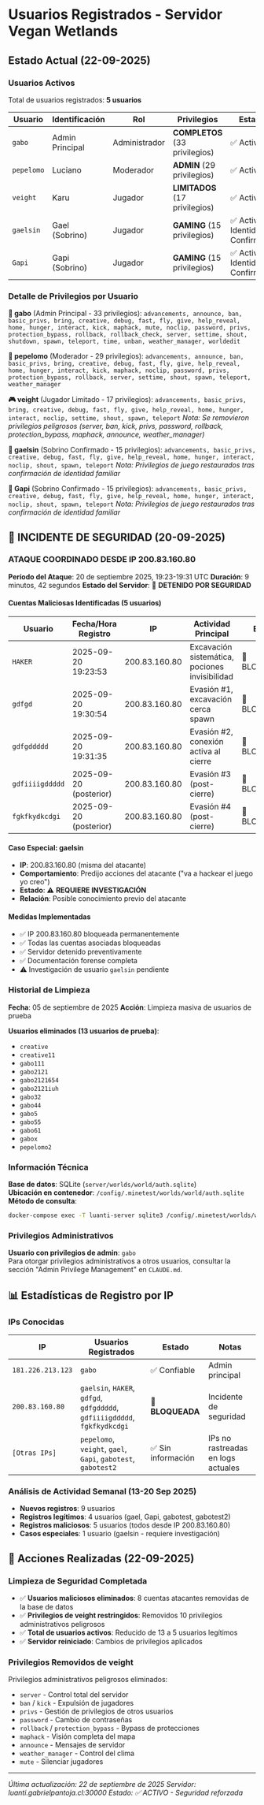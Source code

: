 # Usuarios Registrados - Servidor Vegan Wetlands

## Estado Actual (22-09-2025)

### Usuarios Activos
Total de usuarios registrados: **5 usuarios**

| Usuario | Identificación | Rol | Privilegios | Estado |
|---------|----------------|-----|-------------|--------|
| `gabo` | Admin Principal | Administrador | **COMPLETOS** (33 privilegios) | ✅ Activo |
| `pepelomo` | Luciano | Moderador | **ADMIN** (29 privilegios) | ✅ Activo |
| `veight` | Karu | Jugador | **LIMITADOS** (17 privilegios) | ✅ Activo |
| `gaelsin` | Gael (Sobrino) | Jugador | **GAMING** (15 privilegios) | ✅ Activo - Identidad Confirmada |
| `Gapi` | Gapi (Sobrino) | Jugador | **GAMING** (15 privilegios) | ✅ Activo - Identidad Confirmada |

### Detalle de Privilegios por Usuario

**🔑 gabo** (Admin Principal - 33 privilegios):
`advancements, announce, ban, basic_privs, bring, creative, debug, fast, fly, give, help_reveal, home, hunger, interact, kick, maphack, mute, noclip, password, privs, protection_bypass, rollback, rollback_check, server, settime, shout, shutdown, spawn, teleport, time, unban, weather_manager, worldedit`

**👮 pepelomo** (Moderador - 29 privilegios):
`advancements, announce, ban, basic_privs, bring, creative, debug, fast, fly, give, help_reveal, home, hunger, interact, kick, maphack, noclip, password, privs, protection_bypass, rollback, server, settime, shout, spawn, teleport, weather_manager`

**🎮 veight** (Jugador Limitado - 17 privilegios):
`advancements, basic_privs, bring, creative, debug, fast, fly, give, help_reveal, home, hunger, interact, noclip, settime, shout, spawn, teleport`
*Nota: Se removieron privilegios peligrosos (server, ban, kick, privs, password, rollback, protection_bypass, maphack, announce, weather_manager)*

**👤 gaelsin** (Sobrino Confirmado - 15 privilegios):
`advancements, basic_privs, creative, debug, fast, fly, give, help_reveal, home, hunger, interact, noclip, shout, spawn, teleport`
*Nota: Privilegios de juego restaurados tras confirmación de identidad familiar*

**👤 Gapi** (Sobrino Confirmado - 15 privilegios):
`advancements, basic_privs, creative, debug, fast, fly, give, help_reveal, home, hunger, interact, noclip, shout, spawn, teleport`
*Nota: Privilegios de juego restaurados tras confirmación de identidad familiar*

## 🚨 INCIDENTE DE SEGURIDAD (20-09-2025)

### **ATAQUE COORDINADO DESDE IP 200.83.160.80**

**Período del Ataque**: 20 de septiembre 2025, 19:23-19:31 UTC
**Duración**: 9 minutos, 42 segundos
**Estado del Servidor**: 🔴 **DETENIDO POR SEGURIDAD**

#### **Cuentas Maliciosas Identificadas (5 usuarios)**
| Usuario | Fecha/Hora Registro | IP | Actividad Principal | Estado |
|---------|-------------------|-----|-------------------|--------|
| `HAKER` | 2025-09-20 19:23:53 | 200.83.160.80 | Excavación sistemática, pociones invisibilidad | 🚨 BLOQUEADO |
| `gdfgd` | 2025-09-20 19:30:54 | 200.83.160.80 | Evasión #1, excavación cerca spawn | 🚨 BLOQUEADO |
| `gdfgddddd` | 2025-09-20 19:31:35 | 200.83.160.80 | Evasión #2, conexión activa al cierre | 🚨 BLOQUEADO |
| `gdfiiiigddddd` | 2025-09-20 (posterior) | 200.83.160.80 | Evasión #3 (post-cierre) | 🚨 BLOQUEADO |
| `fgkfkydkcdgi` | 2025-09-20 (posterior) | 200.83.160.80 | Evasión #4 (post-cierre) | 🚨 BLOQUEADO |

#### **Caso Especial: gaelsin**
- **IP**: 200.83.160.80 (misma del atacante)
- **Comportamiento**: Predijo acciones del atacante ("va a hackear el juego yo creo")
- **Estado**: ⚠️ **REQUIERE INVESTIGACIÓN**
- **Relación**: Posible conocimiento previo del atacante

#### **Medidas Implementadas**
- ✅ IP 200.83.160.80 bloqueada permanentemente
- ✅ Todas las cuentas asociadas bloqueadas
- ✅ Servidor detenido preventivamente
- ✅ Documentación forense completa
- ⚠️ Investigación de usuario `gaelsin` pendiente

### Historial de Limpieza

**Fecha**: 05 de septiembre de 2025
**Acción**: Limpieza masiva de usuarios de prueba

**Usuarios eliminados (13 usuarios de prueba)**:
- `creative`
- `creative11`
- `gabo111`
- `gabo2121`
- `gabo2121654`
- `gabo2121iuh`
- `gabo32`
- `gabo44`
- `gabo5`
- `gabo55`
- `gabo61`
- `gabox`
- `pepelomo2`

### Información Técnica

**Base de datos**: SQLite (`server/worlds/world/auth.sqlite`)  
**Ubicación en contenedor**: `/config/.minetest/worlds/world/auth.sqlite`  
**Método de consulta**:
```bash
docker-compose exec -T luanti-server sqlite3 /config/.minetest/worlds/world/auth.sqlite 'SELECT name FROM auth;'
```

### Privilegios Administrativos

**Usuario con privilegios de admin**: `gabo`  
Para otorgar privilegios administrativos a otros usuarios, consultar la sección "Admin Privilege Management" en `CLAUDE.md`.

## 📊 Estadísticas de Registro por IP

### IPs Conocidas
| IP | Usuarios Registrados | Estado | Notas |
|----|---------------------|--------|-------|
| `181.226.213.123` | `gabo` | ✅ Confiable | Admin principal |
| `200.83.160.80` | `gaelsin`, `HAKER`, `gdfgd`, `gdfgddddd`, `gdfiiiigddddd`, `fgkfkydkcdgi` | 🚨 **BLOQUEADA** | Incidente de seguridad |
| `[Otras IPs]` | `pepelomo`, `veight`, `gael`, `Gapi`, `gabotest`, `gabotest2` | ✅ Sin información | IPs no rastreadas en logs actuales |

### Análisis de Actividad Semanal (13-20 Sep 2025)
- **Nuevos registros**: 9 usuarios
- **Registros legítimos**: 4 usuarios (gael, Gapi, gabotest, gabotest2)
- **Registros maliciosos**: 5 usuarios (todos desde IP 200.83.160.80)
- **Casos especiales**: 1 usuario (gaelsin - requiere investigación)

## 🔧 Acciones Realizadas (22-09-2025)

### Limpieza de Seguridad Completada
- ✅ **Usuarios maliciosos eliminados**: 8 cuentas atacantes removidas de la base de datos
- ✅ **Privilegios de veight restringidos**: Removidos 10 privilegios administrativos peligrosos
- ✅ **Total de usuarios activos**: Reducido de 13 a 5 usuarios legítimos
- ✅ **Servidor reiniciado**: Cambios de privilegios aplicados

### Privilegios Removidos de veight
Privilegios administrativos peligrosos eliminados:
- `server` - Control total del servidor
- `ban` / `kick` - Expulsión de jugadores
- `privs` - Gestión de privilegios de otros usuarios
- `password` - Cambio de contraseñas
- `rollback` / `protection_bypass` - Bypass de protecciones
- `maphack` - Visión completa del mapa
- `announce` - Mensajes de servidor
- `weather_manager` - Control del clima
- `mute` - Silenciar jugadores

---
*Última actualización: 22 de septiembre de 2025*
*Servidor: luanti.gabrielpantoja.cl:30000*
*Estado: ✅ ACTIVO - Seguridad reforzada*